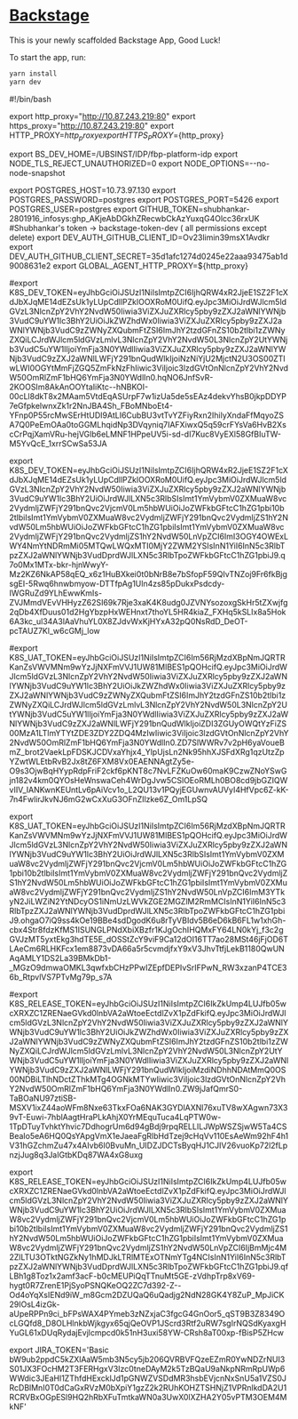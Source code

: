 # [Backstage](https://backstage.io)

This is your newly scaffolded Backstage App, Good Luck!

To start the app, run:

```sh
yarn install
yarn dev
```


#!/bin/bash

export http_proxy="http://10.87.243.219:80"
export https_proxy="http://10.87.243.219:80"
export HTTP_PROXY=${http_proxy}
export HTTPS_PROXY=${http_proxy}

export BS_DEV_HOME=/UBSINST/IDP/fbp-platform-idp
export NODE_TLS_REJECT_UNAUTHORIZED=0
export NODE_OPTIONS=--no-node-snapshot

export POSTGRES_HOST=10.73.97.130
export POSTGRES_PASSWORD=postgres
export POSTGRES_PORT=5426
export POSTGRES_USER=postgres
export GITHUB_TOKEN=shubhankar-2801916_infosys: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 #Shubhankar's token -> backstage-token-dev ( all permissions except delete)
export DEV_AUTH_GITHUB_CLIENT_ID=Ov23limin39msX1Avdkr
export DEV_AUTH_GITHUB_CLIENT_SECRET=35d1afc1274d0245e22aaa93475ab1d9008631e2
export GLOBAL_AGENT_HTTP_PROXY=${http_proxy}

#export K8S_DEV_TOKEN=eyJhbGciOiJSUzI1NiIsImtpZCI6IjhQRW4xR2JjeE1SZ2F1cXdJbXJqME14dEZsUk1yLUpCdllPZklOOXRoM0UifQ.eyJpc3MiOiJrdWJlcm5ldGVzL3NlcnZpY2VhY2NvdW50Iiwia3ViZXJuZXRlcy5pby9zZXJ2aWNlYWNjb3VudC9uYW1lc3BhY2UiOiJkZWZhdWx0Iiwia3ViZXJuZXRlcy5pby9zZXJ2aWNlYWNjb3VudC9zZWNyZXQubmFtZSI6ImJhY2tzdGFnZS10b2tlbi1zZWNyZXQiLCJrdWJlcm5ldGVzLmlvL3NlcnZpY2VhY2NvdW50L3NlcnZpY2UtYWNjb3VudC5uYW1lIjoiYmFja3N0YWdlIiwia3ViZXJuZXRlcy5pby9zZXJ2aWNlYWNjb3VudC9zZXJ2aWNlLWFjY291bnQudWlkIjoiNzNiYjU2MjctN2U3OS00ZTIwLWI0OGYtMmFjZGQ5ZmFkNzFhIiwic3ViIjoic3lzdGVtOnNlcnZpY2VhY2NvdW50OmRlZmF1bHQ6YmFja3N0YWdlIn0.hqNO6JnfSvR-2KOOSIm8AkAnOOYtaIiKtc--hNBKOI-00cLl8dkT8x2MAam5VtdEqASUrpF7w1izUa5de5sEAz4dekvYhsB0jkpDDYP7eGfpkelwnxZk1r2NnJBA4Sh_FBoMNboEt4-YFnp0P55rcMwSErHtUDI9AtLI6CubBU3vtTvYZFiyRxn2IhilyXndaFfMqyoZSA7Q0PeEmOAa0toGGMLhqidNp3DVqyniq7IAFXiwxQ5q59crFYsVa6HvB2XscCrPqjXamVRu-hejVGlb6eLMNF1HPpeUV5i-sd-dI7Kuc8VyEXl58GfBIuTW-M5YvQcE_1xrrSCwSa53JA

export K8S_DEV_TOKEN=eyJhbGciOiJSUzI1NiIsImtpZCI6IjhQRW4xR2JjeE1SZ2F1cXdJbXJqME14dEZsUk1yLUpCdllPZklOOXRoM0UifQ.eyJpc3MiOiJrdWJlcm5ldGVzL3NlcnZpY2VhY2NvdW50Iiwia3ViZXJuZXRlcy5pby9zZXJ2aWNlYWNjb3VudC9uYW1lc3BhY2UiOiJrdWJlLXN5c3RlbSIsImt1YmVybmV0ZXMuaW8vc2VydmljZWFjY291bnQvc2VjcmV0Lm5hbWUiOiJoZWFkbGFtcC1hZG1pbi10b2tlbiIsImt1YmVybmV0ZXMuaW8vc2VydmljZWFjY291bnQvc2VydmljZS1hY2NvdW50Lm5hbWUiOiJoZWFkbGFtcC1hZG1pbiIsImt1YmVybmV0ZXMuaW8vc2VydmljZWFjY291bnQvc2VydmljZS1hY2NvdW50LnVpZCI6ImI3OGY4OWExLWY4NmYtNDRmMi05MTQwLWQxMTI0MjY2ZWM2YSIsInN1YiI6InN5c3RlbTpzZXJ2aWNlYWNjb3VudDprdWJlLXN5c3RlbTpoZWFkbGFtcC1hZG1pbiJ9.q7o0Mx1MTx-bkr-hjnWwyY-Mz2KZ6NkAP58qEQ_x6z1HuBXkei0t0bNrB8e7bSfopF59QIvTNZoj9Fr6fkBjgsgEI-5Rwq6hnwbmyow-DTTfpAg1Uln4zs85pDukxPsdcdy-IWGRuZd9YLhEwwKmIs-ZVJMmdVEvVHHyzZ62SI69k7Rje3xaK4K8udg0JZVNYsozoxgSkHr5tZXwjfg2qDb4XfDuus01d2HgYbzpHxWEHnxt7thoYL5HR4kiaZ_FXHq5kSLIx8a5Hok6A3kc_ul34A3lAaVhuYL0X8ZJdvWxKjHYxA32pQ0NsRdD_DeOT-pcTAUZ7Kl_w6cGMj_low

#export K8S_UAT_TOKEN=eyJhbGciOiJSUzI1NiIsImtpZCI6Im56RjMzdXBpNmJQRTRKanZsVWVMNm9wYzJjNXFmVVJ1UW81MlBES1pQOHcifQ.eyJpc3MiOiJrdWJlcm5ldGVzL3NlcnZpY2VhY2NvdW50Iiwia3ViZXJuZXRlcy5pby9zZXJ2aWNlYWNjb3VudC9uYW1lc3BhY2UiOiJkZWZhdWx0Iiwia3ViZXJuZXRlcy5pby9zZXJ2aWNlYWNjb3VudC9zZWNyZXQubmFtZSI6ImJhY2tzdGFnZS10b2tlbi1zZWNyZXQiLCJrdWJlcm5ldGVzLmlvL3NlcnZpY2VhY2NvdW50L3NlcnZpY2UtYWNjb3VudC5uYW1lIjoiYmFja3N0YWdlIiwia3ViZXJuZXRlcy5pby9zZXJ2aWNlYWNjb3VudC9zZXJ2aWNlLWFjY291bnQudWlkIjoiZDI3ZGUyOWQtYzFiZS00MzA1LTlmYTYtZDE3ZDY2ZDQ4MzIwIiwic3ViIjoic3lzdGVtOnNlcnZpY2VhY2NvdW50OmRlZmF1bHQ6YmFja3N0YWdlIn0.ZD7SlWWRv7v2pH6yaVoueBmZ_brot2VaekLpFDSKJCDVxaYhjx4_YlpUjsLn2Nk95hhXJSFdXRg1qzUtzZpYZwtWLEtbRvB2Jx8tZ6FXM8Vx0EAENNAgtZy5e-O9s3OjwBqHYypRdpFriF2ckf6pKNT8c7NvLFZKuOw60maK9CzwZNoYSwGjn182v4km0QYOsHeWnswaCeh4WrDgJvw5CSlOEoRMLh0BO8cd9jbGZIQWvIIV_IANKwnKEUntLv6pAiVcv1o_L2QU13v1PQyjEGUwnvAUVyI4HfVpc6Z-kK-7n4FwlirJkvNJ6mG2wCxXuG3OFnZIlzke6Z_Om1LpSQ

export K8S_UAT_TOKEN=eyJhbGciOiJSUzI1NiIsImtpZCI6Im56RjMzdXBpNmJQRTRKanZsVWVMNm9wYzJjNXFmVVJ1UW81MlBES1pQOHcifQ.eyJpc3MiOiJrdWJlcm5ldGVzL3NlcnZpY2VhY2NvdW50Iiwia3ViZXJuZXRlcy5pby9zZXJ2aWNlYWNjb3VudC9uYW1lc3BhY2UiOiJrdWJlLXN5c3RlbSIsImt1YmVybmV0ZXMuaW8vc2VydmljZWFjY291bnQvc2VjcmV0Lm5hbWUiOiJoZWFkbGFtcC1hZG1pbi10b2tlbiIsImt1YmVybmV0ZXMuaW8vc2VydmljZWFjY291bnQvc2VydmljZS1hY2NvdW50Lm5hbWUiOiJoZWFkbGFtcC1hZG1pbiIsImt1YmVybmV0ZXMuaW8vc2VydmljZWFjY291bnQvc2VydmljZS1hY2NvdW50LnVpZCI6ImM3YTkyN2JiLWZiN2YtNDcyOS1iNmUzLWVkZGE2MGZlM2RmMCIsInN1YiI6InN5c3RlbTpzZXJ2aWNlYWNjb3VudDprdWJlLXN5c3RlbTpoZWFkbGFtcC1hZG1pbiJ9.ohgaO7iQ9ss4kOe19BBe4sdDgodK6u8rTyVBIdv5B6eD6kB6FL1w1xhGh-cbx4Str8fdzKfMS1ISUNGLPNdXbiXBzfr1KJgOchIHQMxFY64LN0kYj_f3c2gGVJzMT5yxtEkg3hdTE5E_dOSStZcY9viF9Ca12dOI16TT7ao28MSt46jFjOD6TLAeCm6RLHKFcx1em8873vDA66a5r5cvmdjfxY9xV3JhvTtfjLekB1180QwUNAqAMLY1DS2La39BMkDb1-_MGzO9dmwaOMKL3qwfxbCHzPPwIZEpfDEPIvSrIFPwN_RW3xzanP4TCE36b_RtpvlVS7PTvMg79p_s7A

#export K8S_RELEASE_TOKEN=eyJhbGciOiJSUzI1NiIsImtpZCI6IkZkUmp4LUJfb05wcXRXZC1ZRENaeGVkd0lnbVA2aWtoeEctdlZvX1pZdFkifQ.eyJpc3MiOiJrdWJlcm5ldGVzL3NlcnZpY2VhY2NvdW50Iiwia3ViZXJuZXRlcy5pby9zZXJ2aWNlYWNjb3VudC9uYW1lc3BhY2UiOiJkZWZhdWx0Iiwia3ViZXJuZXRlcy5pby9zZXJ2aWNlYWNjb3VudC9zZWNyZXQubmFtZSI6ImJhY2tzdGFnZS10b2tlbi1zZWNyZXQiLCJrdWJlcm5ldGVzLmlvL3NlcnZpY2VhY2NvdW50L3NlcnZpY2UtYWNjb3VudC5uYW1lIjoiYmFja3N0YWdlIiwia3ViZXJuZXRlcy5pby9zZXJ2aWNlYWNjb3VudC9zZXJ2aWNlLWFjY291bnQudWlkIjoiMzdiNDhhNDAtMmQ0OS00NDBiLTlhNDctZThkMTg4OGNkMTYwIiwic3ViIjoic3lzdGVtOnNlcnZpY2VhY2NvdW50OmRlZmF1bHQ6YmFja3N0YWdlIn0.ZW9jJafQmrS0-TaBOaNU97ztiSB-MSXV1ixZ44aoWFm8Nxe63TkxFOa6NAK3GYDlAXNl76xuTV8wXAgwn73X39vT-Euwi-7hblAagtHraPLkAhjX0YrMEquTuca4LqPTW0w-1TpDTuyTvhktYhvic7DdhogrUm6d94gBdj9rpqRELLILJWpWSZSjwW5Ta4CSBeaIo5eA6HQ0QsYApgVmX1eJaeaFgRlbHdTzej9cHqVv110EsAeWm92hF4h1V31hGZchmZu47x4AIvb6I0BvuMn_UIDZJDCTsByqHJ1CJIV26vuoKp72l2fLpnzjJug8q3JaIGtbKDq87WA4xG8uxg

export K8S_RELEASE_TOKEN=eyJhbGciOiJSUzI1NiIsImtpZCI6IkZkUmp4LUJfb05wcXRXZC1ZRENaeGVkd0lnbVA2aWtoeEctdlZvX1pZdFkifQ.eyJpc3MiOiJrdWJlcm5ldGVzL3NlcnZpY2VhY2NvdW50Iiwia3ViZXJuZXRlcy5pby9zZXJ2aWNlYWNjb3VudC9uYW1lc3BhY2UiOiJrdWJlLXN5c3RlbSIsImt1YmVybmV0ZXMuaW8vc2VydmljZWFjY291bnQvc2VjcmV0Lm5hbWUiOiJoZWFkbGFtcC1hZG1pbi10b2tlbiIsImt1YmVybmV0ZXMuaW8vc2VydmljZWFjY291bnQvc2VydmljZS1hY2NvdW50Lm5hbWUiOiJoZWFkbGFtcC1hZG1pbiIsImt1YmVybmV0ZXMuaW8vc2VydmljZWFjY291bnQvc2VydmljZS1hY2NvdW50LnVpZCI6IjBmMjc4M2ZlLTU3OTktNGZkNy1hMDJkLTRlMTExOTNmYTg4NCIsInN1YiI6InN5c3RlbTpzZXJ2aWNlYWNjb3VudDprdWJlLXN5c3RlbTpoZWFkbGFtcC1hZG1pbiJ9.qfLBh1g8Toz1x2amf3acF-b0cMEUPiQqTTnuMt5GE-zVdhpTrp8xV69-hygt0R7ZrenE1PjSyoPSNQKeOQ2ZC7d392-Z--Od4oYqXsIENd9iW_m8Gcm2DZUQaQ6uQadjg2NdN28GK4Y8ZuP_MpJiCK29IOsL4izGk-aUpeRPPn9ci_bFPsWAX4PYmeb3zNZxjaC3fgcG4GnOor5_qST9B3Z8349OcLGQfd8_D8OLHlnkbWjkgyx65qjQeOVP1JScrd3Rtf2uRW7sgIrNQSdKyaxgHYuGL61xDUqRydajEvjlcmpcd0k51nH3uxi58YW-CRsh8aT00xp-fBisP5ZHcw

export JIRA_TOKEN='Basic bW9ub2ppdC5kZXlAaW5mb3N5cy5jb206QVRBVFQzeEZmR0YwNDZrNUI3S01JX3FOcHM2T3FERHgxV3Izc0tneDAyM2k5TzBQaU9aNkpNRmRpUWp6WWdic3JEaHl1ZThfdHExcklJd1pGNWZVSDdMR3hsbEVjcnNxSnU5a1VZS0JRcDBlMnI0T0dCaGxRVzM0bXpiY1gzZ2k2RUhKOHZTSHNjZ1VPRnlkdDA2U1RCRVBxOGpESl9HQ2hRbXFuTmtkaWN0a3UwX0lXZHA2Y05vPTM3OEM4MkNF'
